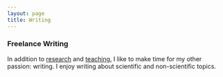 ```yaml
---
layout: page
title: Writing 
---
```


### Freelance Writing

In addition to <a href="{{site.url}}research"> research</a> and <a href="{{site.url}}teaching"> teaching</a>, I like to make time for my other passion: writing. I enjoy writing about scientific and non-scientific topics.
